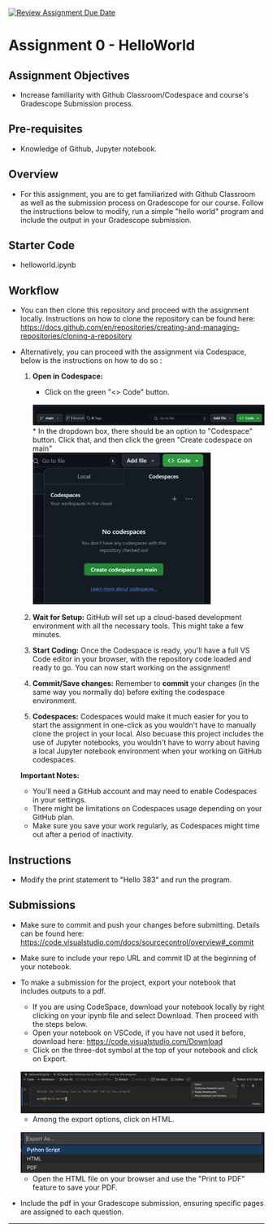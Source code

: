 [![Review Assignment Due Date](https://classroom.github.com/assets/deadline-readme-button-22041afd0340ce965d47ae6ef1cefeee28c7c493a6346c4f15d667ab976d596c.svg)](https://classroom.github.com/a/u5IZ_kez)
# Assignment 0 - HelloWorld

## Assignment Objectives

* Increase familiarity with Github Classroom/Codespace and course's Gradescope Submission process.

## Pre-requisites

* Knowledge of Github, Jupyter notebook.

## Overview

* For this assignment, you are to get familiarized with Github Classroom as well as the submission process on Gradescope for our course. Follow the instructions below to modify, run a simple "hello world" program and include the output in your Gradescope submission.

## Starter Code

* helloworld.ipynb

## Workflow

* You can then clone this repository and proceed with the assignment locally. Instructions on how to clone the repository can be found here: https://docs.github.com/en/repositories/creating-and-managing-repositories/cloning-a-repository

* Alternatively, you can proceed with the assignment via Codespace, below is the instructions on how to do so : 

    1. **Open in Codespace:**
       * Click on the green "<> Code" button.
        <br>
        <img src="image-2.png" alt="green_code_button">
        <br>
        * In the dropdown box, there should be an option to "Codespace" button. Click that, and then click the green "Create codespace on main"
        <br>
        <img src="image-1.png" alt="dropdown_box" width="350">
        <br>
    
    3. **Wait for Setup:** GitHub will set up a cloud-based development environment with all the necessary tools. This might take a few minutes.
    4. **Start Coding:** Once the Codespace is ready, you'll have a full VS Code editor in your browser, with the repository code loaded and ready to go. You can now start working on the assignment!
    5. **Commit/Save changes:** Remember to **commit** your changes (in the same way you normally do) before exiting the codespace environment. 
    6. **Codespaces:** Codespaces would make it much easier for you to start the assignment in one-click as you wouldn't have to manually clone the project in your local. Also becuase this project includes the use of Jupyter notebooks, you wouldn't have to worry about having a local Jupyter notebook environment when your working on GitHub codespaces.
    
    **Important Notes:**
    
    * You'll need a GitHub account and may need to enable Codespaces in your settings.
    * There might be limitations on Codespaces usage depending on your GitHub plan.
    * Make sure you save your work regularly, as Codespaces might time out after a period of inactivity.

## Instructions

- Modify the print statement to "Hello 383" and run the program.

## Submissions
- Make sure to commit and push your changes before submitting. Details can be found here: https://code.visualstudio.com/docs/sourcecontrol/overview#_commit
- Make sure to include your repo URL and commit ID at the beginning of your notebook.
- To make a submission for the project, export your notebook that includes outputs to a pdf.
    - If you are using CodeSpace, download your notebook locally by right clicking on your ipynb file and select Download. Then proceed with the steps below.
    - Open your notebook on VSCode, if you have not used it before, download here: https://code.visualstudio.com/Download
    - Click on the three-dot symbol at the top of your notebook and click on Export.
    <br>
    <img src="image-3.png" alt="three-dot">
    <br>
    
    - Among the export options, click on HTML.
    <br>
    <img src="image-4.png" alt="export-pdf">
    <br>
    
    - Open the HTML file on your browser and use the "Print to PDF" feature to save your PDF.
- Include the pdf in your Gradescope submission, ensuring specific pages are assigned to each question.

---
